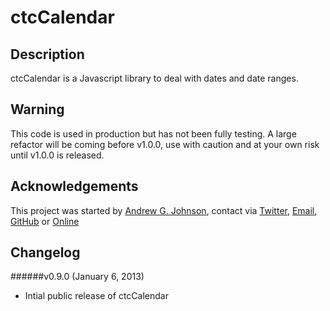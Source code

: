 # ctcCalendar

## Description

ctcCalendar is a Javascript library to deal with dates and date ranges.

## Warning

This code is used in production but has not been fully testing.  A large refactor will be coming before v1.0.0, use with caution and at your own risk until v1.0.0 is released.

## Acknowledgements

This project was started by [Andrew G. Johnson](https://github.com/andrewgjohnson), contact via [Twitter](http://twitter.com/andrewgjohnson), [Email](mailto:andrew@andrewgjohnson.com), [GitHub](https://github.com/andrewgjohnson) or [Online](http://www.andrewgjohnson.com/)

## Changelog

######v0.9.0 (January 6, 2013)
 * Intial public release of ctcCalendar